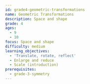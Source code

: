 ```yaml
---
id: grade4-geometric-transformations
name: Geometric Transformations
description: Space and shape
grade: 4
ages:
  - 9
  - 10
focus: Space and shape
difficulty: medium
learning_objectives:
  - 'Translate, rotate, reflect'
  - Enlarge and reduce
  - Scale (introduction)
prerequisites:
  - grade-3-symmetry
---
```

